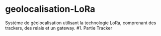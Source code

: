 # geolocalisation-LoRa
Système de géolocalisation utilisant la technologie LoRa, comprenant des trackers, des relais et un gateway.
#1. Partie Tracker
